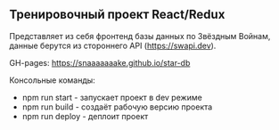 ## Тренировочный проект React/Redux  

Представляет из себя фронтенд базы данных по Звёздным Войнам, данные берутся из стороннего API (https://swapi.dev).  

GH-pages: https://snaaaaaaake.github.io/star-db  

Консольные команды:  
* npm run start - запускает проект в dev режиме  
* npm run build - создаёт рабочую версию проекта  
* npm run deploy - деплоит проект
